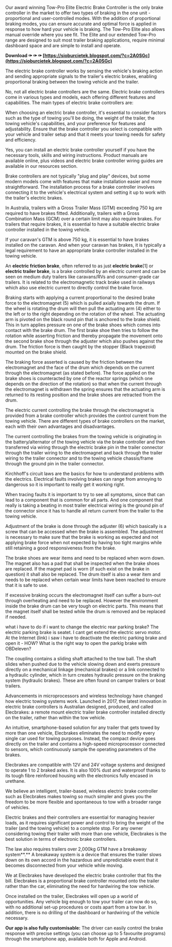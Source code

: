 Our award winning Tow-Pro Elite Electric Brake Controller is the only brake controller in the market to offer two types of braking in the one unit - proportional and user-controlled modes. With the addition of proportional braking modes, you can ensure accurate and optimal force is applied in response to how hard your vehicle is braking. The Tow-Pro Elite also allows manual override where you see fit. The Elite and our extended Tow-Pro range are designed to suit most trailer braking applications, require minimal dashboard space and are simple to install and operate.
 
**Download ✑ ✑ ✑ [https://sioburcietek.blogspot.com/?c=2A0SGc](https://sioburcietek.blogspot.com/?c=2A0SGc)**


 
The electric brake controller works by sensing the vehicle's braking action and sending appropriate signals to the trailer's electric brakes, enabling proportional braking between the towing vehicle and the trailer.
 
No, not all electric brake controllers are the same. Electric brake controllers come in various types and models, each offering different features and capabilities. The main types of electric brake controllers are:

When choosing an electric brake controller, it's essential to consider factors such as the type of towing you'll be doing, the weight of the trailer, the towing vehicle's capabilities, and your preference for features and adjustability. Ensure that the brake controller you select is compatible with your vehicle and trailer setup and that it meets your towing needs for safety and efficiency.
 
Yes, you can install an electric brake controller yourself if you have the necessary tools, skills and wiring instructions. Product manuals are available online, plus videos and electric brake controller wiring guides are available in our resources section.
 
Brake controllers are not typically "plug and play" devices, but some modern models come with features that make installation easier and more straightforward. The installation process for a brake controller involves connecting it to the vehicle's electrical system and setting it up to work with the trailer's electric brakes.
 
In Australia, trailers with a Gross Trailer Mass (GTM) exceeding 750 kg are required to have brakes fitted. Additionally, trailers with a Gross Combination Mass (GCM) over a certain limit may also require brakes. For trailers that require brakes, it is essential to have a suitable electric brake controller installed in the towing vehicle.
 
If your caravan's GTM is above 750 kg, it is essential to have brakes installed on the caravan. And when your caravan has brakes, it is typically a legal requirement to have an appropriate brake controller installed in the towing vehicle.
 
An **electric friction brake**, often referred to as just **electric brake**[1] or **electric trailer brake**, is a brake controlled by an electric current and can be seen on medium duty trailers like caravans/RVs and consumer-grade car trailers. It is related to the electromagnetic track brake used in railways which also use electric current to directly control the brake force.
 
Braking starts with applying a current proportional to the desired brake force to the electromagnet (5) which is pulled axially towards the drum. If the wheel is rotating the drum will then pull the actuating arm (4) either to the left or to the right depending on the rotation of the wheel. The actuating arm is pivoted on the black round pin that is anchored to the brake shield. This in turn applies pressure on one of the brake shoes which comes into contact with the brake drum. The first brake shoe then tries to follow the rotation while asserting friction and thereby propagate the movement onto the second brake shoe through the adjuster which also pushes against the drum. The friction force is then caught by the stopper (Black trapezoid) mounted on the brake shield.
 
The braking force asserted is caused by the friction between the electromagnet and the face of the drum which depends on the current through the electromagnet (as stated before). The force applied on the brake shoes is counteracted by one of the reactor springs (which one depends on the direction of the rotation) so that when the current through the electromagnet is withdrawn the spring ensures that the actuating arm is returned to its resting position and the brake shoes are retracted from the drum.
 
The electric current controlling the brake through the electromagnet is provided from a brake controller which provides the control current from the towing vehicle. There are different types of brake controllers on the market, each with their own advantages and disadvantages.
 
The current controlling the brakes from the towing vehicle is originating in the battery/alternator of the towing vehicle via the brake controller and then transferred via wiring through the electric brake pin in the trailer connector through the trailer wiring to the electromagnet and back through the trailer wiring to the trailer connector and to the towing vehicle chassis/frame through the ground pin in the trailer connector.
 
Kirchhoff's circuit laws are the basics for how to understand problems with the electrics. Electrical faults involving brakes can range from annoying to dangerous so it is important to really get it working right.
 
When tracing faults it is important to try to see all symptoms, since that can lead to a component that is common for all parts. And one component that really is taking a beating in most trailer electrical wiring is the ground pin of the connector since it has to handle all return current from the trailer to the towing vehicle.
 
Adjustment of the brake is done through the adjuster (6) which basically is a screw that can be accessed when the brake is assembled. The adjustment is necessary to make sure that the brake is working as expected and not applying brake force when not expected by having too tight margins while still retaining a good responsiveness from the brake.
 
The brake shoes are wear items and need to be replaced when worn down. The magnet also has a pad that shall be inspected when the brake shoes are replaced. If the magnet pad is worn (if such exist on the brake in question) it shall also be replaced. The drum itself is also a wear item and needs to be replaced when certain wear limits have been reached to ensure that it is safe to use.
 
If excessive braking occurs the electromagnet itself can suffer a burn-out through overheating and need to be replaced. However the environment inside the brake drum can be very tough on electric parts. This means that the magnet itself shall be tested while the drum is removed and be replaced if needed.
 
what i have to do if i want to change the electric rear parking brake? The electric parking brake is seatet. I cant get extend the electric servo motor. At the Internet (link) i saw i have to deactivate the electric parking brake and open it - HOW? What is the right way to open the parkig brake with OBDeleven?
 
The coupling contains a sliding shaft attached to the tow ball. The shaft slides when pushed due to the vehicle slowing down and exerts pressure directly on a mechanical linkage (mechanical brakes) or a link connected to a hydraulic cylinder, which in turn creates hydraulic pressure on the braking system (hydraulic brakes). These are often found on camper trailers or boat trailers.
 
Advancements in microprocessors and wireless technology have changed how electric towing systems work. Launched in 2017, the latest innovation in electric brake controllers is Australian designed, produced, and called Elecbrakes: a remote mount electric trailer brake controller installed directly on the trailer, rather than within the tow vehicle.
 
An intuitive, smartphone-based solution for any trailer that gets towed by more than one vehicle, Elecbrakes eliminates the need to modify every single car used for towing purposes. Instead, the compact device goes directly on the trailer and contains a high-speed microprocessor connected to sensors, which continuously sample the operating parameters of the brakes.
 
Elecbrakes are compatible with 12V and 24V voltage systems and designed to operate 1 to 2 braked axles. It is also 100% dust and waterproof thanks to its tough fibre reinforced housing with the electronics fully encased in urethane.
 
We believe an intelligent, trailer-based, wireless electric brake controller such as Elecbrakes makes towing so much simpler and gives you the freedom to be more flexible and spontaneous to tow with a broader range of vehicles.
 
Electric brakes and their controllers are essential for managing heavier loads, as it requires significant power and control to bring the weight of the trailer (and the towing vehicle) to a complete stop. For any owner considering towing their trailer with more than one vehicle, Elecbrakes is the best solution in terms of electronic brake controllers.
 
The law also requires trailers over 2,000kg GTM have a breakaway system**.** A breakaway system is a device that ensures the trailer slows down on its own accord in the hazardous and unpredictable event that it becomes disconnected from your vehicle while moving.
 
We at Elecbrakes have developed the electric brake controller that fits the bill. Elecbrakes is a proportional brake controller mounted onto the trailer rather than the car, eliminating the need for hardwiring the tow vehicle.
 
Once installed on the trailer, Elecbrakes will open up a world of opportunities. Any vehicle big enough to tow your trailer can now do so, with no additional set-up procedures or costs apart from a tow bar. In addition, there is no drilling of the dashboard or hardwiring of the vehicle necessary.
 
**Our app is also fully customisable:** The driver can easily control the brake response with precise settings (you can choose up to 5 favourite programs) through the smartphone app, available both for Apple and Android.
 
